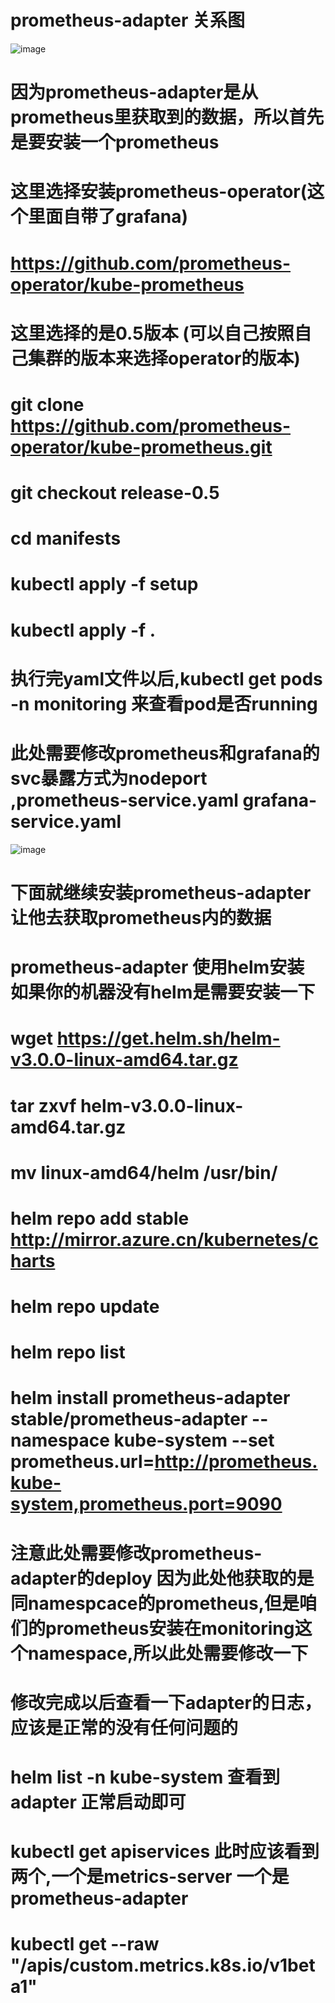 # prometheus-adapter 关系图
![image](https://user-images.githubusercontent.com/39818267/122394690-d92d1d80-cfa8-11eb-8eb4-a11d32e70d00.png)

# 因为prometheus-adapter是从prometheus里获取到的数据，所以首先是要安装一个prometheus
# 这里选择安装prometheus-operator(这个里面自带了grafana)
# https://github.com/prometheus-operator/kube-prometheus
# 这里选择的是0.5版本 (可以自己按照自己集群的版本来选择operator的版本)
# git clone https://github.com/prometheus-operator/kube-prometheus.git
# git checkout release-0.5
# cd manifests 
# kubectl apply -f setup
# kubectl apply -f .
# 执行完yaml文件以后,kubectl get pods -n monitoring 来查看pod是否running
# 此处需要修改prometheus和grafana的 svc暴露方式为nodeport ,prometheus-service.yaml grafana-service.yaml
![image](https://user-images.githubusercontent.com/39818267/123056718-c186e680-d439-11eb-9296-c5d9b8dbfcae.png)
# 下面就继续安装prometheus-adapter 让他去获取prometheus内的数据
# prometheus-adapter 使用helm安装 如果你的机器没有helm是需要安装一下
# wget https://get.helm.sh/helm-v3.0.0-linux-amd64.tar.gz
# tar zxvf helm-v3.0.0-linux-amd64.tar.gz 
# mv linux-amd64/helm /usr/bin/
# helm repo add stable http://mirror.azure.cn/kubernetes/charts
# helm repo update
# helm repo list
# helm install prometheus-adapter stable/prometheus-adapter --namespace kube-system --set prometheus.url=http://prometheus.kube-system,prometheus.port=9090
# 注意此处需要修改prometheus-adapter的deploy 因为此处他获取的是同namespcace的prometheus,但是咱们的prometheus安装在monitoring这个namespace,所以此处需要修改一下
# 修改完成以后查看一下adapter的日志，应该是正常的没有任何问题的
# helm list -n kube-system 查看到adapter 正常启动即可
# kubectl get apiservices   此时应该看到两个,一个是metrics-server 一个是prometheus-adapter
# kubectl get --raw "/apis/custom.metrics.k8s.io/v1beta1"
